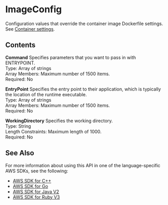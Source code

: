 # ImageConfig<a name="API_ImageConfig"></a>

Configuration values that override the container image Dockerfile settings\. See [Container settings](https://docs.aws.amazon.com/lambda/latest/dg/images-create.html#images-parms)\. 

## Contents<a name="API_ImageConfig_Contents"></a>

 **Command**   <a name="SSS-Type-ImageConfig-Command"></a>
Specifies parameters that you want to pass in with ENTRYPOINT\.   
Type: Array of strings  
Array Members: Maximum number of 1500 items\.  
Required: No

 **EntryPoint**   <a name="SSS-Type-ImageConfig-EntryPoint"></a>
Specifies the entry point to their application, which is typically the location of the runtime executable\.  
Type: Array of strings  
Array Members: Maximum number of 1500 items\.  
Required: No

 **WorkingDirectory**   <a name="SSS-Type-ImageConfig-WorkingDirectory"></a>
Specifies the working directory\.  
Type: String  
Length Constraints: Maximum length of 1000\.  
Required: No

## See Also<a name="API_ImageConfig_SeeAlso"></a>

For more information about using this API in one of the language\-specific AWS SDKs, see the following:
+  [AWS SDK for C\+\+](https://docs.aws.amazon.com/goto/SdkForCpp/lambda-2015-03-31/ImageConfig) 
+  [AWS SDK for Go](https://docs.aws.amazon.com/goto/SdkForGoV1/lambda-2015-03-31/ImageConfig) 
+  [AWS SDK for Java V2](https://docs.aws.amazon.com/goto/SdkForJavaV2/lambda-2015-03-31/ImageConfig) 
+  [AWS SDK for Ruby V3](https://docs.aws.amazon.com/goto/SdkForRubyV3/lambda-2015-03-31/ImageConfig) 